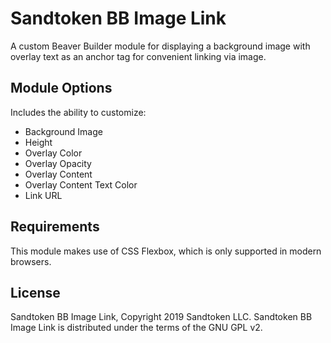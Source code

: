 # Sandtoken BB Image Link
A custom Beaver Builder module for displaying a background image with overlay text as an anchor tag for convenient linking via image.

## Module Options

Includes the ability to customize:

- Background Image
- Height
- Overlay Color
- Overlay Opacity
- Overlay Content
- Overlay Content Text Color
- Link URL

## Requirements

This module makes use of CSS Flexbox, which is only supported in modern browsers.

## License

Sandtoken BB Image Link, Copyright 2019 Sandtoken LLC.
Sandtoken BB Image Link is distributed under the terms of the GNU GPL v2.